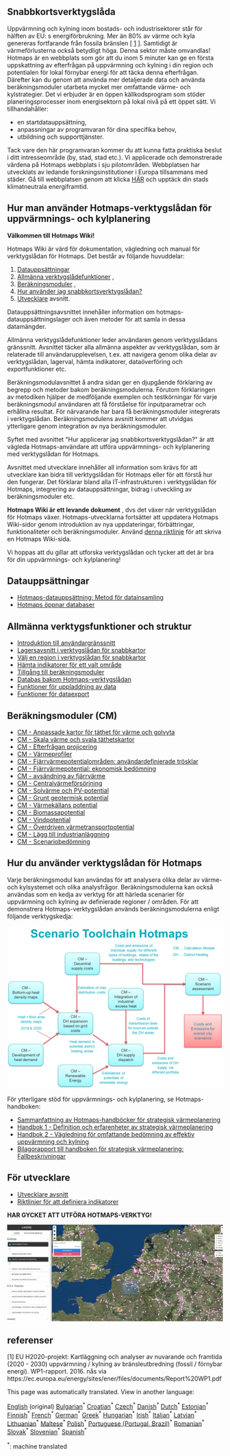 <h2> Snabbkortsverktygslåda </h2><p> Uppvärmning och kylning inom bostads- och industrisektorer står för hälften av EU: s energiförbrukning. Mer än 80% av värme och kyla genereras fortfarande från fossila bränslen [ <a href="#References">1</a> ]. Samtidigt är värmeförlusterna också betydligt höga. Denna sektor måste omvandlas! Hotmaps är en webbplats som gör att du inom 5 minuter kan ge en första uppskattning av efterfrågan på uppvärmning och kylning i din region och potentialen för lokal förnybar energi för att täcka denna efterfrågan. Därefter kan du genom att använda mer detaljerade data och använda beräkningsmoduler utarbeta mycket mer omfattande värme- och kylstrategier. Det vi erbjuder är en öppen källkodsprogram som stöder planeringsprocesser inom energisektorn på lokal nivå på ett öppet sätt. Vi tillhandahåller: </p><ul><li> en startdatauppsättning, </li><li> anpassningar av programvaran för dina specifika behov, </li><li> utbildning och supporttjänster. </li></ul><p> Tack vare den här programvaran kommer du att kunna fatta praktiska beslut i ditt intresseområde (by, stad, stad etc.). Vi applicerade och demonstrerade värdena på Hotmaps webbplats i sju pilotområden. Webbplatsen har utvecklats av ledande forskningsinstitutioner i Europa tillsammans med städer. Gå till webbplatsen genom att klicka <a href="https://www.hotmaps.hevs.ch/map">HÄR</a> och upptäck din stads klimatneutrala energiframtid. </p><h2> Hur man använder Hotmaps-verktygslådan för uppvärmnings- och kylplanering </h2><p> <strong>Välkommen till Hotmaps Wiki!</strong> </p><p> Hotmaps Wiki är värd för dokumentation, vägledning och manual för verktygslådan för Hotmaps. Det består av följande huvuddelar: </p><ol><li> <a href="#Data-sets">Datauppsättningar</a> </li><li> <a href="#General-tool-functionalities-and-structure">Allmänna verktygslådefunktioner</a> , </li><li> <a href="#Calculation-modules-cm">Beräkningsmoduler</a> , </li><li> <a href="#How-to-apply-Hotmaps-toolbox">Hur använder jag snabbkortsverktygslådan?</a> </li><li> <a href="#For-developers">Utvecklare</a> avsnitt. </li></ol><p> Datauppsättningsavsnittet innehåller information om hotmaps-datauppsättningslager och även metoder för att samla in dessa datamängder. </p><p> Allmänna verktygslådefunktioner leder användaren genom verktygslådans gränssnitt. Avsnittet täcker alla allmänna aspekter av verktygslådan, som är relaterade till användarupplevelsen, t.ex. att navigera genom olika delar av verktygslådan, lagerval, hämta indikatorer, dataöverföring och exportfunktioner etc. </p><p> Beräkningsmodulavsnittet å andra sidan ger en djupgående förklaring av begrepp och metoder bakom beräkningsmodulerna. Förutom förklaringen av metodiken hjälper de medföljande exemplen och testkörningar för varje beräkningsmodul användaren att få förståelse för inputparametrar och erhållna resultat. För närvarande har bara få beräkningsmoduler integrerats i verktygslådan. Beräkningsmodulens avsnitt kommer att utvidgas ytterligare genom integration av nya beräkningsmoduler. </p><p> Syftet med avsnittet &quot;Hur applicerar jag snabbkortsverktygslådan?&quot; är att vägleda Hotmaps-användare att utföra uppvärmnings- och kylplanering med verktygslådan för Hotmaps. </p><p> Avsnittet med utvecklare innehåller all information som krävs för att utvecklare kan bidra till verktygslådan för Hotmaps eller för att förstå hur den fungerar. Det förklarar bland alla IT-infrastrukturen i verktygslådan för Hotmaps, integrering av datauppsättningar, bidrag i utveckling av beräkningsmoduler etc. </p><p> <strong>Hotmaps Wiki är ett levande dokument</strong> , dvs det växer när verktygslådan för Hotmaps växer. Hotmaps-utvecklarna fortsätter att uppdatera Hotmaps Wiki-sidor genom introduktion av nya uppdateringar, förbättringar, funktionaliteter och beräkningsmoduler. Använd <a href="https://github.com/HotMaps/hotmaps_wiki/wiki/Guidelines-for-writing-a-Hotmaps-Wiki-page">denna riktlinje</a> för att skriva en Hotmaps Wiki-sida. </p><p> Vi hoppas att du gillar att utforska verktygslådan och tycker att det är bra för din uppvärmnings- och kylplanering! </p><h2> Datauppsättningar </h2><ul><li> <a href="Hotmaps-data-set-method-of-data-collection">Hotmaps-datauppsättning: Metod för datainsamling</a> </li><li> <a href="Hotmaps-open-data-repositories">Hotmaps öppnar databaser</a> </li></ul><h2> Allmänna verktygsfunktioner och struktur </h2><ul><li> <a href="Introduction-to-user-interface">Introduktion till användargränssnitt</a> </li><li> <a href="Layers-section-in-the-Hotmaps-toolbox">Lagersavsnitt i verktygslådan för snabbkartor</a> </li><li> <a href="Select-a-region-in-the-Hotmaps-toolbox">Välj en region i verktygslådan för snabbkartor</a> </li><li> <a href="Retrieve-indicators-of-a-selected-area">Hämta indikatorer för ett valt område</a> </li><li> <a href="Access-to-calculation-modules">Tillgång till beräkningsmoduler</a> </li><li> <a href="Database-behind-the-Hotmaps-toolbox">Databas bakom Hotmaps-verktygslådan</a> </li><li> <a href="Data-upload-functionalities">Funktioner för uppladdning av data</a> </li><li> <a href="Data-export-functionalities">Funktioner för dataexport</a> </li></ul><h2> Beräkningsmoduler (CM) </h2><ul><li> <a href="CM-Customized-heat-and-floor-area-density-maps">CM - Anpassade kartor för täthet för värme och golvyta</a> </li><li> <a href="CM-Scale-heat-and-cool-density-maps">CM - Skala värme och svala täthetskartor</a> </li><li> <a href="CM-Demand-projection">CM - Efterfrågan projicering</a> </li><li> <a href="CM-Heat-load-profiles">CM - Värmeprofiler</a> </li><li> <a href="CM-District-heating-potential-areas-user-defined-thresholds">CM - Fjärrvärmepotentialområden: användardefinierade trösklar</a> </li><li> <a href="CM-District-heating-potential-economic-assessment">CM - Fjärrvärmepotential: ekonomisk bedömning</a> </li><li> <a href="CM-District-heating-supply-dispatch">CM - avsändning av fjärrvärme</a> </li><li> <a href="CM-Decentral-heating-supply">CM - Centralvärmeförsörjning</a> </li><li> <a href="CM-Solar-thermal-and-PV-potential">CM - Solvärme och PV-potential</a> </li><li> <a href="CM-Shallow-geothermal-potential">CM - Grunt geotermisk potential</a> </li><li> <a href="CM-Heat-source-potential">CM - Värmekällans potential</a> </li><li> <a href="CM-Biomass-potential">CM - Biomassapotential</a> </li><li> <a href="CM-Wind-potential">CM - Vindpotential</a> </li><li> <a href="CM-Excess-heat-transport-potential">CM - Överdriven värmetransportpotential</a> </li><li> <a href="CM-add-industry-plant">CM - Lägg till industrianläggning</a> </li><li> <a href="CM-Scenario-assessment">CM - Scenariobedömning</a> </li></ul><h2> Hur du använder verktygslådan för Hotmaps </h2><p> Varje beräkningsmodul kan användas för att analysera olika delar av värme- och kylsystemet och olika analysfrågor. Beräkningsmodulerna kan också användas som en kedja av verktyg för att härleda scenarier för uppvärmning och kylning av definierade regioner / områden. För att demonstrera Hotmaps-verktygslådan används beräkningsmodulerna enligt följande verktygskedja: </p><p><img alt="" src="https://github.com/HotMaps/hotmaps_wiki/blob/master/Images/Hotmaps_toolchain_2019-05-09.png"/></p><p> För ytterligare stöd för uppvärmnings- och kylplanering, se Hotmaps-handboken: </p><ul><li> <a href="https://www.hotmaps-project.eu/wp-content/uploads/2019/04/Summary-Hotmaps-Handbook.pdf">Sammanfattning av Hotmaps-handböcker för strategisk värmeplanering</a> </li><li> <a href="https://vbn.aau.dk/da/publications/definition-amp-experiences-of-strategic-heat-planning">Handbok 1 - Definition och erfarenheter av strategisk värmeplanering</a> </li><li> <a href="https://vbn.aau.dk/da/publications/guidance-for-the-comprehensive-assessment-of-efficient-heating-an">Handbok 2 - Vägledning för omfattande bedömning av effektiv uppvärmning och kylning</a> </li><li> <a href="https://vbn.aau.dk/da/publications/appendix-report-to-the-hotmaps-handbook-for-strategic-heat-planni">Bilagorapport till handboken för strategisk värmeplanering: Fallbeskrivningar</a> </li></ul><h2> För utvecklare </h2><ul><li> <a href="Developers">Utvecklare avsnitt</a> </li><li> <a href="Guidelines-for-defining-indicators">Riktlinjer för att definiera indikatorer</a> </li></ul><p> <strong>HAR GYCKET ATT UTFÖRA HOTMAPS-VERKTYG!</strong> </p><p><img alt="" src="https://github.com/HotMaps/hotmaps_wiki/blob/master/Images/Hotmaps_test.JPG"/></p><h2> referenser </h2><p> [1] EU H2020-projekt: Kartläggning och analyser av nuvarande och framtida (2020 - 2030) uppvärmning / kylning av bränsleutbredning (fossil / förnybar energi). WP1-rapport. 2016. nås via https://ec.europa.eu/energy/sites/ener/files/documents/Report%20WP1.pdf </p>

This page was automatically translated. View in another language:

[English](../en/Home.md) (original) [Bulgarian](../bg/Home.md)<sup>\*</sup> [Croatian](../hr/Home.md)<sup>\*</sup> [Czech](../cs/Home.md)<sup>\*</sup> [Danish](../da/Home.md)<sup>\*</sup> [Dutch](../nl/Home.md)<sup>\*</sup> [Estonian](../et/Home.md)<sup>\*</sup> [Finnish](../fi/Home.md)<sup>\*</sup> [French](../fr/Home.md)<sup>\*</sup> [German](../de/Home.md)<sup>\*</sup> [Greek](../el/Home.md)<sup>\*</sup> [Hungarian](../hu/Home.md)<sup>\*</sup> [Irish](../ga/Home.md)<sup>\*</sup> [Italian](../it/Home.md)<sup>\*</sup> [Latvian](../lv/Home.md)<sup>\*</sup> [Lithuanian](../lt/Home.md)<sup>\*</sup> [Maltese](../mt/Home.md)<sup>\*</sup> [Polish](../pl/Home.md)<sup>\*</sup> [Portuguese (Portugal, Brazil)](../pt/Home.md)<sup>\*</sup> [Romanian](../ro/Home.md)<sup>\*</sup> [Slovak](../sk/Home.md)<sup>\*</sup> [Slovenian](../sl/Home.md)<sup>\*</sup> [Spanish](../es/Home.md)<sup>\*</sup>  

<sup>\*</sup>: machine translated
